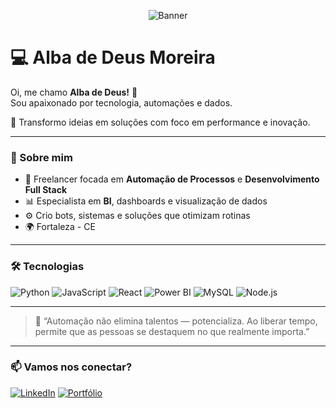 <p align="center">
  <img src="https://github.com/adeusq/portifolio-adeusq/blob/main/banner-IA.png?raw=true" alt="Banner">
</p>

# 💻 Alba de Deus Moreira

Oi, me chamo **Alba de Deus!** 👋  
Sou apaixonado por tecnologia, automações e dados.

🎯 Transformo ideias em soluções com foco em performance e inovação.

---

### 🚀 Sobre mim
- 🎯 Freelancer focada em **Automação de Processos** e **Desenvolvimento Full Stack**
- 📊 Especialista em **BI**, dashboards e visualização de dados
- ⚙️ Crio bots, sistemas e soluções que otimizam rotinas
- 🌍 Fortaleza - CE

---

### 🛠️ Tecnologias
![Python](https://img.shields.io/badge/-Python-3776AB?style=flat&logo=python&logoColor=white)
![JavaScript](https://img.shields.io/badge/-JavaScript-F7DF1E?style=flat&logo=javascript&logoColor=black)
![React](https://img.shields.io/badge/-React-20232A?style=flat&logo=react)
![Power BI](https://img.shields.io/badge/-PowerBI-F2C811?style=flat&logo=powerbi&logoColor=black)
![MySQL](https://img.shields.io/badge/-MySQL-4479A1?style=flat&logo=mysql&logoColor=white)
![Node.js](https://img.shields.io/badge/-Node.js-339933?style=flat&logo=nodedotjs&logoColor=white)

---

> 🧠 “Automação não elimina talentos — potencializa. Ao liberar tempo, permite que as pessoas se destaquem no que realmente importa.”

---

### 📫 Vamos nos conectar?

[![LinkedIn](https://img.shields.io/badge/-LinkedIn-0A66C2?style=flat&logo=linkedin&logoColor=white)](https://www.linkedin.com/in/alba-de-deus-moreira-5376371a2/)
[![Portfólio](https://img.shields.io/badge/-Portfólio-000?style=flat&logo=github&logoColor=white)](https://adeusq.github.io/)
